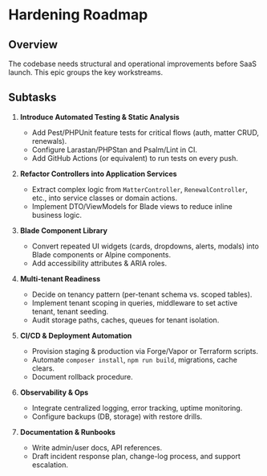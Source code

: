 # Hardening Roadmap

## Overview
The codebase needs structural and operational improvements before SaaS launch. This epic groups the key workstreams.

## Subtasks
1. **Introduce Automated Testing & Static Analysis**
   - Add Pest/PHPUnit feature tests for critical flows (auth, matter CRUD, renewals).
   - Configure Larastan/PHPStan and Psalm/Lint in CI.
   - Add GitHub Actions (or equivalent) to run tests on every push.

2. **Refactor Controllers into Application Services**
   - Extract complex logic from `MatterController`, `RenewalController`, etc., into service classes or domain actions.
   - Implement DTO/ViewModels for Blade views to reduce inline business logic.

3. **Blade Component Library**
   - Convert repeated UI widgets (cards, dropdowns, alerts, modals) into Blade components or Alpine components.
   - Add accessibility attributes & ARIA roles.

4. **Multi-tenant Readiness**
   - Decide on tenancy pattern (per-tenant schema vs. scoped tables).
   - Implement tenant scoping in queries, middleware to set active tenant, tenant seeding.
   - Audit storage paths, caches, queues for tenant isolation.

5. **CI/CD & Deployment Automation**
   - Provision staging & production via Forge/Vapor or Terraform scripts.
   - Automate `composer install`, `npm run build`, migrations, cache clears.
   - Document rollback procedure. 

6. **Observability & Ops**
   - Integrate centralized logging, error tracking, uptime monitoring.
   - Configure backups (DB, storage) with restore drills.

7. **Documentation & Runbooks**
   - Write admin/user docs, API references.
   - Draft incident response plan, change-log process, and support escalation.
